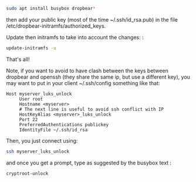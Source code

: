 
```bash
sudo apt install busybox dropbear*
```

then add your public key (most of the time ~/.ssh/id_rsa.pub) in the file /etc/dropbear-initramfs/authorized_keys.

Update then initramfs to take into account the changes: : 

```bash
update-initramfs -u
```

That's all!

Note, if you want to avoid to have clash between the keys between dropbear and openssh (they share the same ip, but use a different key), you may want to put in your client ~/.ssh/config something like that:

```
Host myserver_luks_unlock
     User root
     Hostname <myserver>
     # The next line is useful to avoid ssh conflict with IP
     HostKeyAlias <myserver>_luks_unlock
     Port 22
     PreferredAuthentications publickey
     IdentityFile ~/.ssh/id_rsa
```

Then, you just connect using:

```bash
ssh myserver_luks_unlock
```

and once you get a prompt, type as suggested by the busybox text :

```bash
cryptroot-unlock
```
